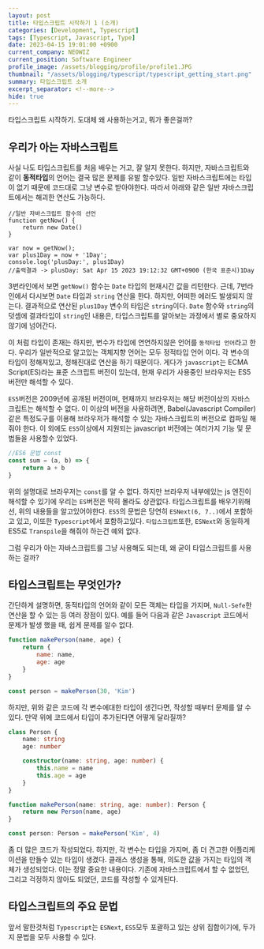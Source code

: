```yaml
---
layout: post
title: 타입스크립트 시작하기 1 (소개)
categories: [Development, Typescript]
tags: [Typescript, Javascript, Type]
date: 2023-04-15 19:01:00 +0900
current_company: NEOWIZ
current_position: Software Engineer
profile_image: /assets/blogging/profile/profile1.JPG
thumbnail: "/assets/blogging/typescript/typescript_getting_start.png"
summary: 타입스크립트 소개
excerpt_separator: <!--more-->
hide: true
---
```

타입스크립트 시작하기.
도대체 왜 사용하는거고, 뭐가 좋은걸까?
<!--more-->

## 우리가 아는 자바스크립트

사실 나도 타입스크립트를 처음 배우는 거고, 잘 알지 못한다. 하지만, 자바스크립트와 같이 **동적타입**의 언어는 결국 많은 문제를 유발 할수있다.
일반 자바스크립트에는 타입이 없기 때문에 코드대로 그냥 변수로 받아야한다. 따라서 아래와 같은 일반 자바스크립트에서는 해괴한 연산도 가능하다.

```javascript{3,7}
//일반 자바스크립트 함수의 선언
function getNow() {
    return new Date()
}

var now = getNow();
var plus1Day = now + '1Day';
console.log('plusDay:', plus1Day) 
//출력결과 -> plusDay: Sat Apr 15 2023 19:12:32 GMT+0900 (한국 표준시)1Day
```

3번라인에서 보면 `getNow()` 함수는 `Date` 타입의 현재시간 값을 리턴한다. 근데, 7번라인에서 다시보면 `Date` 타입과 `string` 연산을 한다.
하지만, 어떠한 에러도 발생되지 않는다. 결과적으로 연산된 `plus1Day` 변수의 타입은 `string`이다.
`Date` 함수와 `string`의 덧셈에 결과타입이 `string`인 내용은, 타입스크립트를 알아보는 과정에서 별로 중요하지 않기에 넘어간다.

이 처럼 타입이 존재는 하지만, 변수가 타입에 연연하지않은 언어를 `동적타입 언어`라고 한다. 
우리가 일반적으로 알고있는 객체지향 언어는 모두 정적타입 언어 이다. 각 변수의 타입이 정해져있고, 정해진대로 연산을 하기 때문이다.
게다가 `javascript`는 ECMA Script(ES)라는 표준 스크립트 버전이 있는데, 현재 우리가 사용중인 브라우저는 ES5 버전만 해석할 수 있다.

`ES5`버전은 2009년에 공개된 버전이며, 현재까지 브라우저는 해당 버전이상의 자바스크립트는 해석할 수 없다.
이 이상의 버전을 사용하려면, Babel(Javascript Compiler)같은 특정도구를 이용해 브라우저가 해석할 수 있는 자바스크립트의 버전으로 컴파일 해줘야 한다.
이 외에도 `ES5`이상에서 지원되는 javascript 버전에는 여러가지 기능 및 문법들을 사용할수 있었다.

```javascript
//ES6 문법 const
const sum = (a, b) => {
    return a + b
}
```
위의 설명대로 브라우저는 `const`를 알 수 없다. 하지만 브라우저 내부에있는 js 엔진이 해석할 수 있기에 우리는 `ES`버전은 딱히 몰라도 상관없다.
타입스크립트를 배우기위해선, 위의 내용들을 알고있어야한다. `ES5`의 문법은 당연히 `ESNext(6, 7..)`에서 포함하고 있고, 이또한 `Typescript`에서 포함하고있다.
`타입스크립트`또한, `ESNext`와 동일하게 ES5로 `Transpile`을 해줘야 하는건 예외 없다. 

그럼 우리가 아는 자바스크립트를 그냥 사용해도 되는데, 왜 굳이 타입스크립트를 사용하는 걸까?

## 타입스크립트는 무엇인가?

간단하게 설명하면, 동적타입의 언어와 같이 모든 객체는 타입을 가지며, `Null-Sefe`한 연산을 할 수 있는 등 여러 장점이 있다.
예를 들어 다음과 같은 `Javascript` 코드에서 문제가 발생 했을 때, 쉽게 문제를 알수 없다.

```javascript
function makePerson(name, age) {
    return {
        name: name,
        age: age
    }
}

const person = makePerson(30, 'Kim')
```

하지만, 위와 같은 코드에 각 변수에대한 타입이 생긴다면, 작성할 때부터 문제를 알 수 있다.
만약 위에 코드에서 타입이 추가된다면 어떻게 달라질까?

```typescript
class Person {
    name: string
    age: number

    constructor(name: string, age: number) {
        this.name = name
        this.age = age
    }
}

function makePerson(name: string, age: number): Person {
    return new Person(name, age)
}

const person: Person = makePerson('Kim', 4)
```

좀 더 많은 코드가 작성되었다. 하지만, 각 변수는 타입을 가지며, 좀 더 견고한 어플리케이션을 만들수 있는 타입이 생겼다.
클래스 생성을 통해, 의도한 값을 가지는 타입의 객체가 생성되었다. 이는 정말 중요한 내용이다.
기존에 자바스크립트에서 할 수 없었던, 그리고 걱정하지 않아도 되었던, 코드를 작성할 수 있게된다.

## 타입스크립트의 주요 문법

앞서 말한것처럼 `Typescript`는 `ESNext`, `ES5`모두 포괄하고 있는 상위 집합이기에, 두가지 문법을 모두 사용할 수 있다.
